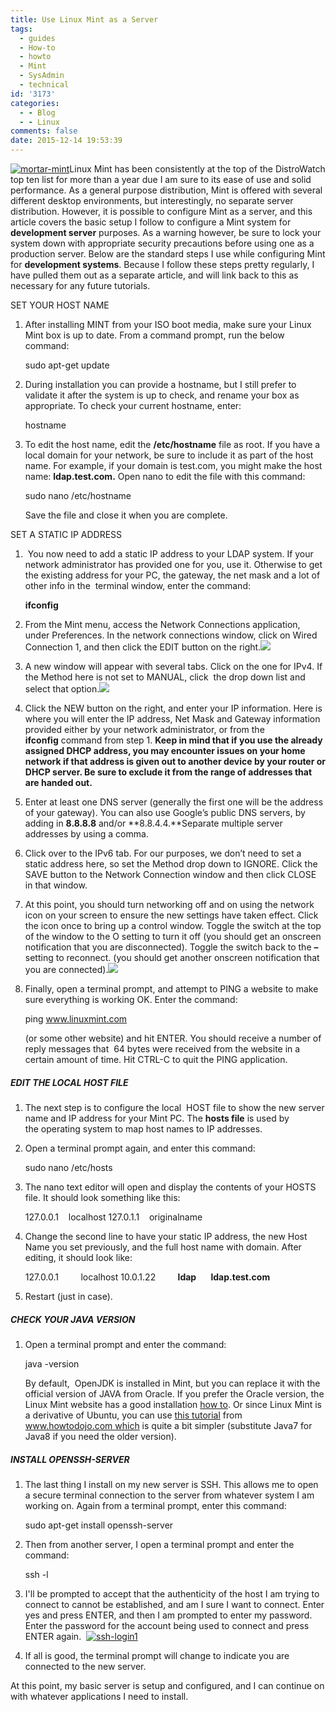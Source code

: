 ```yaml
---
title: Use Linux Mint as a Server
tags:
  - guides
  - How-to
  - howto
  - Mint
  - SysAdmin
  - technical
id: '3173'
categories:
  - - Blog
  - - Linux
comments: false
date: 2015-12-14 19:53:39
---
```


[![mortar-mint](http://edpflager.com/wp-content/uploads/2015/12/mortar-mint-300x272.png)](http://edpflager.com/?attachment_id=3193#main)Linux Mint has been consistently at the top of the DistroWatch top ten list for more than a year due I am sure to its ease of use and solid performance. As a general purpose distribution, Mint is offered with several different desktop environments, but interestingly, no separate server distribution. However, it is possible to configure Mint as a server, and this article covers the basic setup I follow to configure a Mint system for **development server** purposes. As a warning however, be sure to lock your system down with appropriate security precautions before using one as a production server. Below are the standard steps I use while configuring Mint for **development systems**. Because I follow these steps pretty regularly, I have pulled them out as a separate article, and will link back to this as necessary for any future tutorials.
<!-- more -->
SET YOUR HOST NAME

1.  After installing MINT from your ISO boot media, make sure your Linux Mint box is up to date. From a command prompt, run the below command:
    
    sudo apt-get update
    
2.  During installation you can provide a hostname, but I still prefer to validate it after the system is up to check, and rename your box as appropriate. To check your current hostname, enter:
    
    hostname
    
3.  To edit the host name, edit the **/etc/hostname** file as root. If you have a local domain for your network, be sure to include it as part of the host name. For example, if your domain is test.com, you might make the host name: **ldap.test.com.** Open nano to edit the file with this command:
    
    sudo nano /etc/hostname
    
    Save the file and close it when you are complete.

SET A STATIC IP ADDRESS

1.   You now need to add a static IP address to your LDAP system. If your network administrator has provided one for you, use it. Otherwise to get the existing address for your PC, the gateway, the net mask and a lot of other info in the  terminal window, enter the command:
    
    **ifconfig**
    
2.  From the Mint menu, access the Network Connections application, under Preferences. In the network connections window, click on Wired Connection 1, and then click the EDIT button on the right.![](http://edpflager.com/wp-content/uploads/2015/11/NetworkConnection.png)
3.  A new window will appear with several tabs. Click on the one for IPv4. If the Method here is not set to MANUAL, click  the drop down list and select that option.![](http://edpflager.com/wp-content/uploads/2015/11/IPv4.png)
4.  Click the NEW button on the right, and enter your IP information. Here is where you will enter the IP address, Net Mask and Gateway information provided either by your network administrator, or from the **ifconfig** command from step 1. **Keep in mind that if you use the already assigned DHCP address, you may encounter issues on your home network if that address is given out to another device by your router or DHCP server. Be sure to exclude it from the range of addresses that are handed out.**
5.  Enter at least one DNS server (generally the first one will be the address of your gateway). You can also use Google’s public DNS servers, by adding in **8.8.8.8** and/or **8.8.4.4.**Separate multiple server addresses by using a comma.
6.  Click over to the IPv6 tab. For our purposes, we don’t need to set a static address here, so set the Method drop down to IGNORE. Click the SAVE button to the Network Connection window and then click CLOSE in that window.
7.  At this point, you should turn networking off and on using the network icon on your screen to ensure the new settings have taken effect. Click the icon once to bring up a control window. Toggle the switch at the top of the window to the O setting to turn it off (you should get an onscreen notification that you are disconnected). Toggle the switch back to the **–** setting to reconnect. (you should get another onscreen notification that you are connected).![](http://edpflager.com/wp-content/uploads/2015/11/restartnetwork.png)
8.  Finally, open a terminal prompt, and attempt to PING a website to make sure everything is working OK. Enter the command:
    
    ping www.linuxmint.com
    
    (or some other website) and hit ENTER. You should receive a number of reply messages that  64 bytes were received from the website in a certain amount of time. Hit CTRL-C to quit the PING application.

##### EDIT THE LOCAL HOST FILE

1.  The next step is to configure the local  HOST file to show the new server name and IP address for your Mint PC. The **hosts file** is used by the operating system to map host names to IP addresses.
2.  Open a terminal prompt again, and enter this command:
    
     sudo nano /etc/hosts
    
3.  The nano text editor will open and display the contents of your HOSTS file. It should look something like this:
    
    127.0.0.1    localhost
    127.0.1.1    originalname
    
4.  Change the second line to have your static IP address, the new Host Name you set previously, and the full host name with domain. After editing, it should look like:
    
    127.0.0.1         localhost
    10.0.1.22         **ldap       ldap.test.com**
    
5.  Restart (just in case).

##### CHECK YOUR JAVA VERSION

1.  Open a terminal prompt and enter the command:
    
    java -version
    
    By default,  OpenJDK is installed in Mint, but you can replace it with the official version of JAVA from Oracle. If you prefer the Oracle version, the Linux Mint website has a good installation [how to](http://community.linuxmint.com/tutorial/view/1091). Or since Linux Mint is a derivative of Ubuntu, you can use [this tutorial](https://www.howtodojo.com/2015/07/how-to-install-jdk-8-on-ubuntu-15-04/) from www.howtodojo.com which is quite a bit simpler (substitute Java7 for Java8 if you need the older version).

##### INSTALL OPENSSH-SERVER

1.  The last thing I install on my new server is SSH. This allows me to open a secure terminal connection to the server from whatever system I am working on. Again from a terminal prompt, enter this command:
    
    sudo apt-get install openssh-server
    
2.  Then from another server, I open a terminal prompt and enter the command:
    
    ssh <ip-address of server> -l <user name>
    
3.  I'll be prompted to accept that the authenticity of the host I am trying to connect to cannot be established, and am I sure I want to connect. Enter yes and press ENTER, and then I am prompted to enter my password. Enter the password for the account being used to connect and press ENTER again.  [![ssh-login1](http://edpflager.com/wp-content/uploads/2015/12/ssh-login1-300x201.png)](http://edpflager.com/?attachment_id=3195#main)
4.  If all is good, the terminal prompt will change to indicate you are connected to the new server.

At this point, my basic server is setup and configured, and I can continue on with whatever applications I need to install.